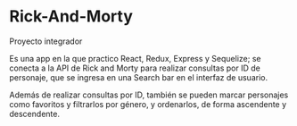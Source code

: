 # Rick-And-Morty
Proyecto integrador

Es una app en la que practico React, Redux, Express y Sequelize; se conecta a la API de Rick and Morty para realizar consultas por ID de personaje, que se ingresa en una Search bar en el interfaz de usuario.

Además de realizar consultas por ID, también se pueden marcar personajes como favoritos y filtrarlos por género, y ordenarlos, de forma ascendente y descendente.
